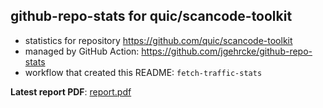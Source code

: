 ## github-repo-stats for quic/scancode-toolkit

- statistics for repository https://github.com/quic/scancode-toolkit
- managed by GitHub Action: https://github.com/jgehrcke/github-repo-stats
- workflow that created this README: `fetch-traffic-stats`

**Latest report PDF**: [report.pdf](https://github.com/njjetha/github-traffic/raw/github-repo-stats/quic/scancode-toolkit/latest-report/report.pdf)

